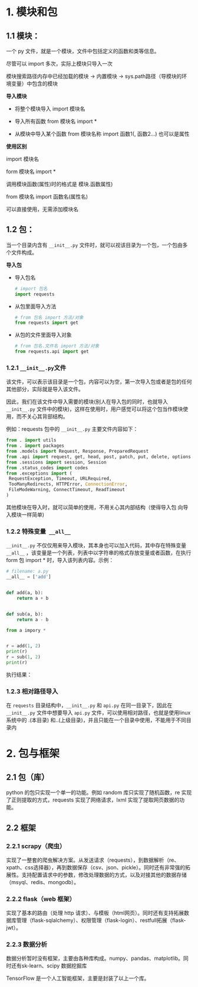 # 1. 模块和包

## 1.1 模块：

一个 py 文件，就是一个模块，文件中包括定义的函数和类等信息。

尽管可以 import 多次，实际上模块只导入一次

模块搜索路径内存中已经加载的模块 -> 内置模块 -> sys.path路径（导模块的环境变量）中包含的模块 

**导入模块**

+ 将整个模块导入  import 模块名

+ 导入所有函数  from 模块名 import * 

+ 从模块中导入某个函数 from 模块名称 import 函数1(, 函数2...) 也可以是属性

**使用区别**



import 模块名

form 模块名 import *

调用模块函数(属性)时的格式是 模块.函数属性)



from 模块名 import  函数名(属性名)

可以直接使用，无需添加模块名



## 1.2 包：

当一个目录内含有 `__init__.py` 文件时，就可以视该目录为一个包，一个包由多个文件构成。

**导入包**

+ 导入包名

  ````python
  # import 包名
  import requests
  ````

+ 从包里面导入方法

  ```python
  # from 包名 import 方法/对象
  from requests import get
  ```

+ 从包的文件里面导入对象

  ```python
  # from 包名.文件名 import 方法/对象
  from requests.api import get
  ```




### 1.2.1 `__init__.py`文件

该文件，可以表示该目录是一个包，内容可以为空，第一次导入包或者是包的任何其他部分，实际就是导入该文件。

因此，我们在该文件中导入需要的模块(别人在导入包的同时，也就导入 `__init__.py` 文件中的模块)，这样在使用时，用户感觉可以将这个包当作模块使用，而不关心其背部结构。

 例如：requests 包中的 `__init__.py` 主要文件内容如下：

   ```python
from . import utils
from . import packages
from .models import Request, Response, PreparedRequest
from .api import request, get, head, post, patch, put, delete, options
from .sessions import session, Session
from .status_codes import codes
from .exceptions import (
    RequestException, Timeout, URLRequired,
    TooManyRedirects, HTTPError, ConnectionError,
    FileModeWarning, ConnectTimeout, ReadTimeout
)
   ```

   其他模块在导入时，就可以简单的使用，不用关心其内部结构（使得导入包 向导入模块一样简单)

### 1.2.2 特殊变量` __all__`

`__init__.py` 不仅仅用来导入模块，其本身也可以加入代码，其中存在特殊变量 `__all__` ，该变量是一个列表，列表中以字符串的格式存放变量或者函数，在执行 form 包 import  *  时，导入该列表内容。示例：

```python
# filename: a.py
__all__ = ['add']


def add(a, b):
    return a + b


def sub(a, b):
    return a - b

```

```python
from a impory * 


r = add(1, 2)
print(r)
r = sub(1, 2)
print(r)
```

执行结果：

### 1.2.3 相对路径导入

在 `requests` 目录结构中，`__init__.py` 和 `api.py` 在同一目录下，因此在 `__init__.py` 文件中想要导入 `api.py` 文件，可以使用相对路径，也就是使用linux系统中的 .(本目录) 和..(上级目录)，并且只能在一个目录中使用，不能用于不同目录内

# 2. 包与框架

## 2.1 包（库）

python 的包只实现一个单一的功能。例如 random 库只实现了随机函数，re 实现了正则提取的方式，requests 实现了网络请求，lxml 实现了提取网页数据的功能。

## 2.2 框架

### 2.2.1 scrapy（爬虫）

实现了一整套的爬虫解决方案。从发送请求（requests），到数据解析（re、xpath、css选择器），再到数据保存（csv、json、pickle）。同时还有非常强的拓展性。支持配置请求中的参数，修改处理数据的方式，以及对接其他的数据存储（msyql、redis、mongodb）。

### 2.2.2 flask（web 框架）

实现了基本的路由（处理 http 请求）、与模板（html网页）。同时还有支持拓展数据库管理（flask-sqlalchemy）、权限管理（flask-login）、restfull拓展（flask-jwt）。

### 2.2.3 数据分析

数据分析暂时没有框架，主要由各种库构成。numpy、pandas、matplotlib。同时还有sk-learn、scipy 数据挖掘库

TensorFlow 是一个人工智能框架，主要是封装了以上一个库。

